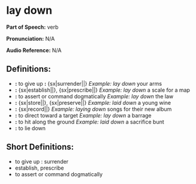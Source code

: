 # lay down

**Part of Speech:** verb

**Pronunciation:** N/A

**Audio Reference:** N/A

## Definitions:
- **:** to give up **:** {sx|surrender||} 
  *Example:* *lay down* your arms
- **:** {sx|establish||}, {sx|prescribe||} 
  *Example:* *lay down* a scale for a map
- **:** to assert or command dogmatically 
  *Example:* *lay down* the law
- **:** {sx|store||}, {sx|preserve||} 
  *Example:* *laid down* a young wine
- **:** {sx|record||} 
  *Example:* *laying down* songs for their new album
- **:** to direct toward a target 
  *Example:* *lay down* a barrage
- **:** to hit along the ground 
  *Example:* *laid down* a sacrifice bunt
- **:** to lie down

## Short Definitions:
- to give up : surrender
- establish, prescribe
- to assert or command dogmatically
